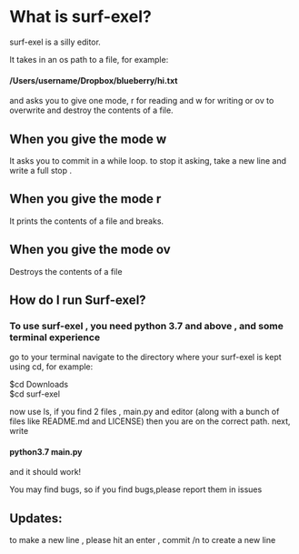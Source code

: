 # What is surf-exel?

surf-exel is a silly editor.


It takes in an os path to a file, for example:

#### /Users/username/Dropbox/blueberry/hi.txt

and asks you to give one mode, r for reading and w for writing or ov to overwrite and destroy the contents of a file.

## When you give the mode w

It asks you to commit in a while loop.
to stop it asking, take a new line and write a full stop
.
## When you give the mode r

It prints the contents of a file and breaks.

## When you give the mode ov

Destroys the contents of a file

## How do I run Surf-exel?
### To use surf-exel , you need python 3.7 and above , and some terminal experience

go to your terminal
navigate to the directory where your surf-exel is kept using cd, for example:

$cd Downloads <br/>
$cd surf-exel


now use ls, if you find 2 files , main.py and editor (along with a bunch of files like README.md and LICENSE) then you are on the correct path.
next, write  
#### python3.7 main.py

and it should work!

You may find bugs, so if you find bugs,please report them in issues

## Updates:
to make a new line , please hit an enter ,
commit /n to create a new line
